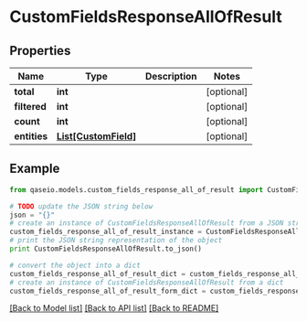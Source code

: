 # CustomFieldsResponseAllOfResult


## Properties

Name | Type | Description | Notes
------------ | ------------- | ------------- | -------------
**total** | **int** |  | [optional] 
**filtered** | **int** |  | [optional] 
**count** | **int** |  | [optional] 
**entities** | [**List[CustomField]**](CustomField.md) |  | [optional] 

## Example

```python
from qaseio.models.custom_fields_response_all_of_result import CustomFieldsResponseAllOfResult

# TODO update the JSON string below
json = "{}"
# create an instance of CustomFieldsResponseAllOfResult from a JSON string
custom_fields_response_all_of_result_instance = CustomFieldsResponseAllOfResult.from_json(json)
# print the JSON string representation of the object
print CustomFieldsResponseAllOfResult.to_json()

# convert the object into a dict
custom_fields_response_all_of_result_dict = custom_fields_response_all_of_result_instance.to_dict()
# create an instance of CustomFieldsResponseAllOfResult from a dict
custom_fields_response_all_of_result_form_dict = custom_fields_response_all_of_result.from_dict(custom_fields_response_all_of_result_dict)
```
[[Back to Model list]](../README.md#documentation-for-models) [[Back to API list]](../README.md#documentation-for-api-endpoints) [[Back to README]](../README.md)


